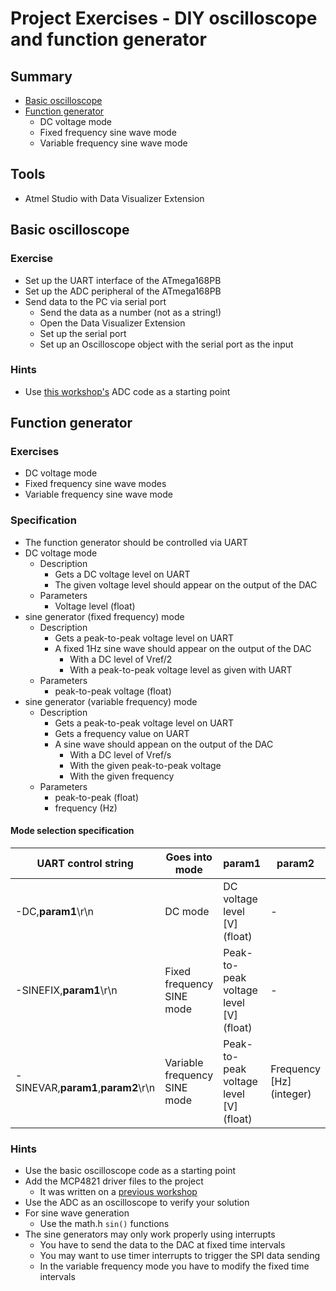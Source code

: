 # Project Exercises - DIY oscilloscope and function generator

## Summary
- [Basic oscilloscope](#basic-oscilloscope)
- [Function generator](#function-generator)
    - DC voltage mode
    - Fixed frequency sine wave mode
    - Variable frequency sine wave mode

## Tools
- Atmel Studio with Data Visualizer Extension

## Basic oscilloscope
### Exercise
- Set up the UART interface of the ATmega168PB
- Set up the ADC peripheral of the ATmega168PB
- Send data to the PC via serial port
    - Send the data as a number (not as a string!)
    - Open the Data Visualizer Extension
    - Set up the serial port
    - Set up an Oscilloscope object with the serial port as the input

### Hints
- Use [this workshop's](https://github.com/greenfox-academy/teaching-materials/tree/master/workshop/hardware/SPI-communication-ADC) ADC code as a starting point

## Function generator
### Exercises
- DC voltage mode
- Fixed frequency sine wave modes
- Variable frequency sine wave mode

### Specification
- The function generator should be controlled via UART
- DC voltage mode
    - Description
        - Gets a DC voltage level on UART
        - The given voltage level should appear on the output of the DAC
    - Parameters
        - Voltage level (float)
- sine generator (fixed frequency) mode
    - Description
        - Gets a peak-to-peak voltage level on UART
        - A fixed 1Hz sine wave should appear on the output of the DAC
            - With a DC level of Vref/2
            - With a peak-to-peak voltage level as given with UART
    - Parameters
        - peak-to-peak voltage (float)
- sine generator (variable frequency) mode
    - Description
        - Gets a peak-to-peak voltage level on UART
        - Gets a frequency value on UART
        - A sine wave should appean on the output of the DAC
            - With a DC level of Vref/s
            - With the given peak-to-peak voltage
            - With the given frequency
    - Parameters
        - peak-to-peak (float)
        - frequency (Hz)

#### Mode selection specification
| UART control string | Goes into mode | param1 | param2 | Example |
|--|--|--|--|--|
| -DC,**param1**\r\n | DC mode | DC voltage level [V] (float) | - | -DC,1.25\r\n |
| -SINEFIX,**param1**\r\n | Fixed frequency SINE mode | Peak-to-peak voltage level [V] (float) | - | -SINEFIX,0.5\r\n |
| -SINEVAR,**param1**,**param2**\r\n | Variable frequency SINE mode | Peak-to-peak voltage level [V] (float) | Frequency [Hz] (integer) | -SINEVAR,1.12,11\r\n |

### Hints
- Use the basic oscilloscope code as a starting point
- Add the MCP4821 driver files to the project
    - It was written on a [previous workshop](https://github.com/greenfox-academy/teaching-materials/tree/master/workshop/hardware/SPI-communication-ADC)
- Use the ADC as an oscilloscope to verify your solution
- For sine wave generation
    - Use the math.h `sin()` functions
- The sine generators may only work properly using interrupts
    - You have to send the data to the DAC at fixed time intervals
    - You may want to use timer interrupts to trigger the SPI data sending
    - In the variable frequency mode you have to modify the fixed time intervals
